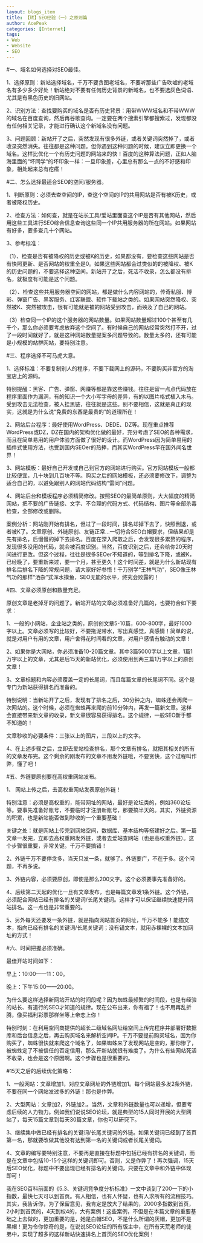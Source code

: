 ```yaml
---
layout: blogs_item
title: 【转】SEO经验（一）之原则篇
author: AcePeak
categories: [Internet]
tags: 
- Web
- Website
- SEO
---
```



#一、域名如何选择对SEO最佳。

1、选择原则：新站选择域名，千万不要贪图老域名，不要听那些广告吹嘘的老域名有多少多少好处！新站绝对不要有任何历史背景的新域名，也不要选灰色词语、尤其是有黑色历史的旧网站。

2、识别方法：查找要购买的域名是否有历史背景：用带WWW域名和不带WWW的域名在百度查询，然后再谷歌查询。一定要在两个搜索引擎都搜索过，发现都没有任何相关记录，才能进行确认这个新域名没有问题。

3、问题回顾：新站开了之后，突然发现有很多外链，或者关键词突然掉了，或者收录突然消失。往往都是这种问题。但你遇到这种问题的时候，建议立即更换一个域名。这样比优化一个有历史问题的网站来的快！百度的这种算法问题，正如人脑海里面的“坏同学“的坏印象一样：一旦印象差，心里总有那么一点的不好感和印象，相处起来总有疙瘩！


#二、怎么选择最适合SEO的空间/服务器。

1、判断原则：必须去查空间的IP，查这个空间的IP的共用网站是否有被K历史，或者被降权历史。

2、检查方法：如何查，就是在站长工具/爱站里面查这个IP是否有其他网站，然后用这些工具进行SEO综合信息查询这些同一个IP共用服务器的所在网站。如果网站有好多，要多查几十个网站。

3、参考标准：

（1）、检查是否有被降权的历史或被K的历史，如果都没有，要检查这些网站是否有快照更新、是否网站的权重全是0。如果这些网站都会过类似的的被降权、被K的历史问题的，不要选择这种空间。新站开了之后，死活不收录，怎么都没有排名，就极度有可能是这个问题。

（2）、检查这些共用服务器空间的网站，都是做什么内容网站的，传奇私服、博彩、弹窗广告、黑客服务、红客联盟、软件下载站之类的。如果网站突然降权、突然被K、突然被攻击，很有可能就是被的网站受到攻击，而殃及了自己的网站。

（3）检查同一个IP的这个服务器的网站数量。如果网站数量超过100个甚至有几千个，那么你必须要考虑放弃这个空间了。有时候自己的网站经常突然打不开，过了一段时间就好了，就是这种网站数量提案多问题导致的。数量太多的，还有可能是小规模的站群网站，要特别注意。


#三、程序选择不可马虎大意。

1、选择标准：不要复制别人的程序，不要下载网上的源码，不要购买非官方的淘宝店上的源码。

特别提醒：黑客、广告、弹窗、网赚等都是靠这些赚钱。往往是留一点点代码放在程序里面作为漏洞，有的知识一个大小写字母的差异，有的以图片格式植入木马。受到攻击无法检查，被人挂黑链，往往就是这些。别不要相信，这就是真正的现实，这就是为什么说“免费的东西是最贵的”的道理所在！

2、网站后台程序：最好使用WordPress、DEDE、DZ等。现在重点推荐WordPress或DZ，DZ在国内的架构优化做的最好，充分考虑了SEO的各种需求，而且在简单易用的用户体验方面做了很好的设计。而WordPress因为简单易用的插件式使用方法，也受到国内SEOer的热捧，而其实WordPress早在国外闻名世界！

3、网站模板：最好自己开发或自己到官方的网站进行购买。官方网站模板一般都比较便宜，几十块到几百块不等。购买之后的网站模板，还必须要修改下，调整为适合自己的，以避免跟别人的网站代码结构“雷同”问题。

4、网站后台和模板程序必须精简修改。按照SEO的最简单原则，大大幅度的精简网站，把不要的广告链接、文字、不合理的代码方式、代码结构、图片等全部杀毒检查，全部修改或删除。

案例分析：网站刚开始有排名，但过了一段时间，排名却掉下去了，快照倒退，或者被K了。文章原创、外链原创、友链正常…一切符合SEO白帽要求，但结果却是先有排名，后慢慢的掉下去排名。百度在深入爬取之后，会发现很多累赘的程序，发现很多没用的代码，就会被百度识别。当然，百度识别之后，还会给你20天时间进行更改。但这个过程，往往是很多SEOer不知道的，等到排名下降，或被K，已经晚了，要重新来过，要一个月，甚至更久！这个时间差，就是为什么新站现有排名后排名下降的常规问题，请大家好好参悟！千万别学“王林气功”，SEO像王林气功的那样“洒杂”式浑水摸鱼，SEO无能的水平，终究会败露的！


#四、文章必须原创和数量充足。

原创文章是老掉牙的问题了。新站开站的文章必须准备好几篇的，也要符合如下要求：

1、一般的小网站，企业站之类的，原创创文章5-10篇，600-800字，最好1000字以上。文章必须写的比较好，不要拖泥带水，写出真感觉，真感情！简单的说，就是对用户有用的文章，用户舍得花时间看的文章，对用户感情有触动的文章！

2、如果你是大网站，你必须准备10-20篇文章。其中3篇5000字以上文章，1篇1万字以上的文章，尤其是后15天的新站优化，必须使用到两三篇1万字以上的原创文章！

3、文章标题和内容必须覆盖一定的长尾词，而且每篇文章的长尾词不同。这个是专门为新站获得排名而准备的。

特别说明：当新站开了之后，发现有了排名之后，30分钟之内，蜘蛛还会再爬一次网站的。这个时候，必须在蜘蛛再来爬的前10分钟内，再发一篇新文章。这样会直接带来新文章的收录，新文章很容易获得排名。这个规律，一般SEO新手都不知道的！

文章秒收的必要条件：三张以上的图片，三段以上的文字。

4、在上述步骤之后，立即去爱站检查排名，那个文章有排名，就把其相关的所有的文章发布完。这个剩余的刚发布的文章不用发外链哦，不要贪快，这个过程叫作弊，懂了吧！


#五、外链要原创要在高权重网站发布。

1、 网站上传之后，去高权重网站发表原创外链！

特别注意：必须是高权重的，能带网址的网站，最好是论坛类的，例如360论坛等。要事先准备好账号，不要临时才注册新账号，那要搞半天的。其实，外链资源的积累，也是新站能否做到秒收的一个重要基础！

关键之处：就是网站上传完到网站空间，数据库、基本结构等搭建好之后。第一篇文章一发完，立即去高权重网发外链，或者去爱站查网站（也是高权重外链）。这个步骤很重要，非常关键。千万不要搞错！

2、外链千万不要停贪多，当天只发一条，就够了。外链要广，不在于多。这个问题，不再多说。

3、外链内容，必须要原创，即使是那么200文字。这个必须要事先准备好的。

4、后续第二天起的优化一旦有文章发布，也是每篇文章发1条外链。这个外链，必须配合网站已经有排名的关键词/长尾关键词。这样才可以保证继续快速提升网站排名。这一点也是非常重要的。

5、另外每天还要发一条外链，就是指向网站首页的网址，千万不能多！能锚文本，指向已经有排名的关键词/长尾关键词；没有锚文本，就用赤裸裸的文本加网址的方式！


#六、时间把握必须准确。

最佳开站时间如下：

早上：10:00——11：00。

晚上：下午15:00——20:00。

为什么要这样选择新网站开站的时间段呢？因为蜘蛛最频繁的时间段，也是有经验的站长、有道行的SEO才知道的规律。现在公布出来，你有福了！也不用再乱折腾，像买福利彩票那样坐等上帝恋上你！         

特别时刻：在利用空间商提供的超长二级域名网址给空间上传完程序并部署好数据库和后台信息之后，再去购买域名来解析空间IP。千万不要提前购买域名，因为你购买了，蜘蛛很快就来爬这个域名了，如果蜘蛛来了发现网站是空的，那你惨了，被蜘蛛定了不被信任的否定信用，那么开新站就很有难度了。为什么有些网站死活不收录，也会是这个原因啊。这个步骤也是很重要的。


#15天之后的后续优化策略：

1、一般网站：文章增加1，对应文章网址的外链增加1。每个网站最多发2条外链，不要在同一个网站发过多的外链！那也是作弊。

2、大型网站：文章加2，外链加2.。当然，文章和外链数量也可以递增，但要考虑后续的人力物力。例如我们说说SEO论坛，就是典型的15人同时开展的大型网站了，每天15篇文章到每天30篇文章，你也可以研究下。

3、继续集中做已经有排名的关键词/长尾关键词的外链。如果关键词已经到了首页第一名，那就要改做其他没有达到第一名的关键词或者长尾关键词。

4、文章的编写要特别注意，不要再是直接在标题中包括已经有排名的关键词，而是在文章中包括10-15个这样的关键词即可。否则，又是作弊了！再次强调，15天后SEO优化，标题中不要出现已经有排名的关键词，只要在文章中和外链中体现即可！

我在SEO百科前面的《5.3、关键词竞争度分析标准》一文中谈到了200一下的小指数，最快七天可以到首页。有人相信，也有人怀疑，也有人求所有的流程技巧。其实，我告诉你，为了保留意见，我肯定是放大了结果的，2000多指数到首页，2小时到首页的，4天到权4的，大有案例！这些案例，不但是在本篇文章的重要基础之上去做的，更加重要的是，她是白帽SEO，不是什么所谓的灰帽，更加不是黑帽！更为令你惊奇的是，在说说SEO论坛的所有版主中，在所有天荒老师的徒弟中，实现了超多的这样新站快速排名上首页的SEO优化案例！

